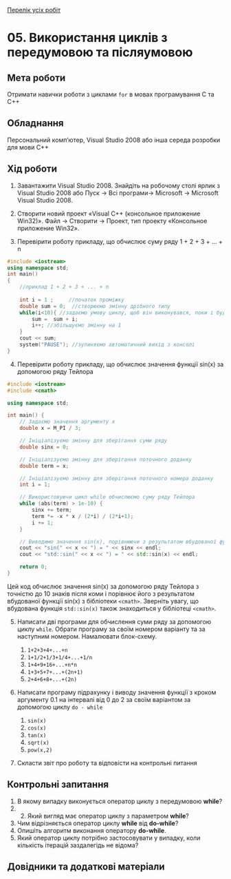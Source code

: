 [Перелік усіх робіт](README.md)

# 05. Використання  циклів з передумовою та післяумовою

## Мета роботи 

Отримати навички роботи з циклами `for` в мовах програмування C та С++

## Обладнання

Персональний комп’ютер, Visual Studio 2008 або інша середа розробки для мови C++

## Хід роботи

1. Завантажити Visual Studio 2008. Знайдіть на робочому столі ярлик з Visual Studio 2008 або Пуск → Всі програми→ Microsoft → Microsoft Visual Studio 2008.

2. Створити новий проект «Visual C++ (консольное приложение Win32)». Файл → Cтворити → Проект, тип проекту «Консольное приложение Win32».

3. Перевірити роботу прикладу, що обчислює суму ряду 1 + 2 + 3 + ... + n
```cpp
#include <iostream>
using namespace std;
int main()
{
    //приклад 1 + 2 + 3 + ... + n
    
    int i = 1 ;     //початок проміжку
    double sum = 0;  //створюємо змінну дрібного типу
    while(i<10){ //задаємо умову циклу, щоб він виконувався, поки і буде менше за 10
        sum =  sum + i;
        i++; //збільшуємо змінну на 1
    }
    cout << sum;
    system("PAUSE"); //зупиняємо автоматичний вихід з консолі
}
```

4. Перевірити роботу прикладу, що обчислює значення функції sin(x) за допомогою ряду Тейлора
   
```cpp
#include <iostream>
#include <cmath>

using namespace std;

int main() {
    // Задаємо значення аргументу x
    double x = M_PI / 3;

    // Ініціалізуємо змінну для зберігання суми ряду
    double sinx = 0;

    // Ініціалізуємо змінну для зберігання поточного доданку
    double term = x;

    // Ініціалізуємо змінну для зберігання поточного номера доданку
    int i = 1;

    // Використовуючи цикл while обчислюємо суму ряду Тейлора
    while (abs(term) > 1e-10) {
        sinx += term;
        term *= -x * x / (2*i) / (2*i+1);
        i += 1;
    }

    // Виводимо значення sin(x), порівнюючи з результатом вбудованої функції sin(x)
    cout << "sin(" << x << ") = " << sinx << endl;
    cout << "std::sin(" << x << ") = " << std::sin(x) << endl;

    return 0;
}
```
Цей код обчислює значення sin(x) за допомогою ряду Тейлора з точністю до 10 знаків після коми і порівнює його з результатом вбудованої функції sin(x) з бібліотеки `<cmath>`. Зверніть увагу, що вбудована функція `std::sin(x)` також знаходиться у бібліотеці `<cmath>`.

5. Написати дві програми для обчислення суми ряду за допомогою циклу `while`. Обрати програму за своїм номером варіанту та за наступним номером. Намалювати блок-схему.

	1. `1+2+3+4+...+n`
	2. `1+1/2+1/3+1/4+...+1/n` 
	3. `1+4+9+16+...+n*n` 
	4. `1+3+5+7+...+(2n+1)`
	5. `2+4+6+8+...+(2n)` 

6. Написати програму підрахунку і виводу значення функції з кроком аргументу 0.1 на інтервалі від 0 до 2 за своїм варіантом за допомогою циклу `do - while`
	
	1. `sin(x)`
	2. `cos(x)`
	3. `tan(x)`
	4. `sqrt(x)`
	5. `pow(x,2)`

7. Скласти звіт про роботу та відповісти на контрольні питання

## Контрольні запитання

1. В якому випадку виконується оператор циклу з передумовою **while**?
2. 2. Який вигляд має оператор циклу з параметром **while**?
3. Чим відрізняється оператор циклу **while** від **do-while**?
4. Опишіть алгоритм виконання оператору **do-while**.
5. Який оператор циклу потрібно застосовувати у випадку, коли кількість ітерацій заздалегідь не відома?


## Довідники та додаткові матеріали